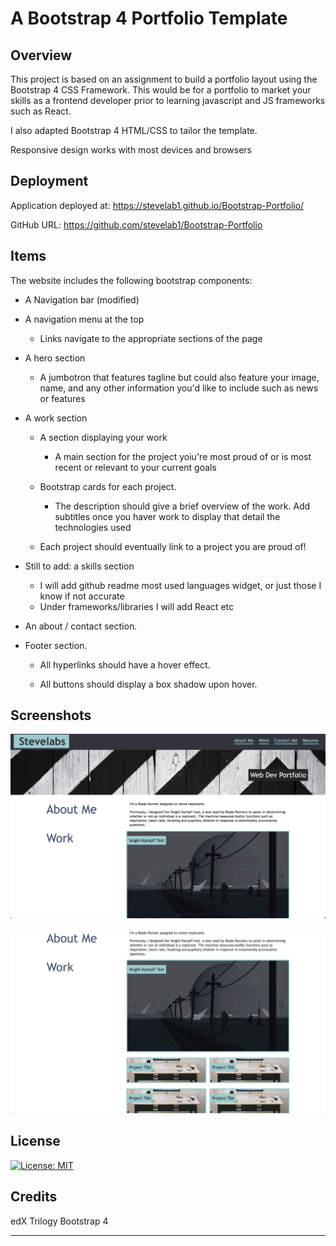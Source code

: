 # A Bootstrap 4 Portfolio Template

## Overview

This project is based on an assignment to build a portfolio layout using the Bootstrap 4 CSS Framework. This would be for a portfolio to market your skills as a frontend developer prior to learning javascript and JS frameworks such as React.

I also adapted Bootstrap 4 HTML/CSS to tailor the template.

Responsive design works with most devices and browsers

## Deployment

Application deployed at:
https://stevelab1.github.io/Bootstrap-Portfolio/

GitHub URL:
https://github.com/stevelab1/Bootstrap-Portfolio

## Items

The website includes the following bootstrap components:

- A Navigation bar (modified)

- A navigation menu at the top

  - Links navigate to the appropriate sections of the page

- A hero section

  - A jumbotron that features tagline but could also feature your image, name, and any other information you'd like to include such as news or features

- A work section

  - A section displaying your work

    - A main section for the project yoiu're most proud of or is most recent or relevant to your current goals

  - Bootstrap cards for each project.

    - The description should give a brief overview of the work. Add subtitles once you haver work to display that detail the technologies used

  - Each project should eventually link to a project you are proud of!

- Still to add: a skills section

  - I will add github readme most used languages widget, or just those I know if not accurate
  - Under frameworks/libraries I will add React etc

- An about / contact section.

- Footer section.

  - All hyperlinks should have a hover effect.

  - All buttons should display a box shadow upon hover.

## Screenshots

![Screenshot of Bootstrap-Portfolio](./images/Screenshot-of-Bootstrap-Portfolio-1.png)

![Screenshot of Bootstrap-Portfolio](images/Screenshot-of-Bootstrap-Portfolio-5.png)

## License

[![License: MIT](https://img.shields.io/badge/License-MIT-yellow.svg)](https://opensource.org/licenses/MIT)

## Credits

edX
Trilogy
Bootstrap 4

---
